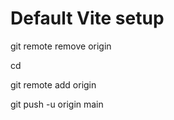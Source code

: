 # Default Vite setup

git remote remove origin

cd <directory>

git remote add origin 

git push -u origin main